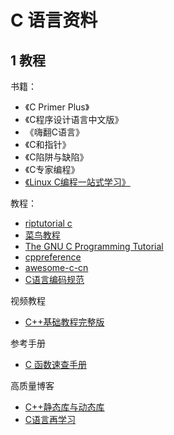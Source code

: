 # C 语言资料

## 1 教程

书籍：

- 《C Primer Plus》
- 《C程序设计语言中文版》
- 《嗨翻C语言》
- 《C和指针》
- 《C陷阱与缺陷》
- 《C专家编程》
- [《Linux C编程一站式学习》](https://akaedu.github.io/book/)

教程：

- [riptutorial c](https://riptutorial.com/zh-CN/c)
- [菜鸟教程](https://www.runoob.com/cprogramming/c-tutorial.html)
- [The GNU C Programming Tutorial](http://www.crasseux.com/books/ctutorial/)
- [cppreference](http://zh.cppreference.com/w/%E9%A6%96%E9%A1%B5)
- [awesome-c-cn](https://github.com/jobbole/awesome-c-cn)
- [C语言编码规范](http://www.jianshu.com/p/0c29795c31fe)

视频教程

- [C++基础教程完整版](http://yun.itheima.com/course/c55.html?hm)

参考手册

- [C 函数速查手册](https://www.kymjs.com/c/)

高质量博客

- [C++静态库与动态库](https://www.cnblogs.com/skynet/p/3372855.html)
- [C语言再学习](https://blog.csdn.net/qq_29350001/category_9267707.html?utm_source=zl2019)
